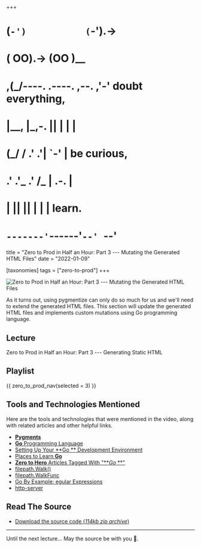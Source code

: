 +++
#   (`-')           (`-').->
#   ( OO).->        (OO )__
# ,(_/----. .----. ,--. ,'-' doubt everything,
# |__,    |\_,-.  ||  | |  |
#  (_/   /    .' .'|  `-'  | be curious,
#  .'  .'_  .'  /_ |  .-.  |
# |       ||      ||  | |  | learn.
# `-------'`------'`--' `--'

title = "Zero to Prod in Half an Hour: Part 3 --- Mutating the Generated HTML Files"
date = "2022-01-09"

[taxonomies]
tags = ["zero-to-prod"]
+++

![Zero to Prod in Half an Hour: Part 3 --- Mutating the Generated HTML Files](/zerotohero-dev/content/images/size/w1200/2024/03/mutation.png)

As it turns out, using pygmentize can only do so much for us and we'll need to
extend the generated HTML files. This section will update the generated HTML
files and implements custom mutations using Go programming language.

Lecture
-------

Zero to Prod in Half an Hour: Part 3 --- Generating Static HTML

Playlist
--------

{{ zero_to_prod_nav(selected = 3) }}

Tools and Technologies Mentioned
--------------------------------

Here are the tools and technologies that were mentioned in the video, along with
related articles and other helpful links.

* [**Pygments**](https://pygments.org/)
* [**Go** Programming Language](https://go.dev/)
* [Setting Up Your **Go
  ** Development Environment](https://www.zerotohero.dev/go-setup/)
* [Places to Learn **Go**](https://www.zerotohero.dev/learn-go/)
* [**Zero to Hero** Articles Tagged With "**_Go_
  **"](https://www.zerotohero.dev/tag/go/)
* [filepath.Walk()](https://pkg.go.dev/path/filepath#Walk)
* [filepath.WalkFunc](https://pkg.go.dev/path/filepath#WalkFunc)
* [Go By Example: egular Expressions](https://gobyexample.com/regular-expressions)
* [http-server](https://github.com/http-party/http-server)

Read The Source
---------------

* [Download the source code (_114kb zip
  archive_)](https://assets.zerotohero.dev/zero-to-prod-in-30/zero-to-prod-in-30.zip)

------------

Until the next lecture... May the source be with you 🦄.
